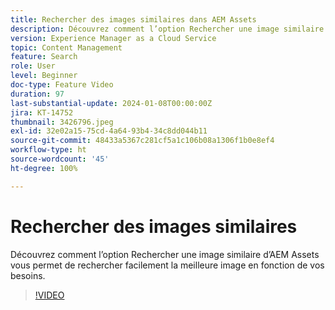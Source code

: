 ```yaml
---
title: Rechercher des images similaires dans AEM Assets
description: Découvrez comment l’option Rechercher une image similaire d’AEM Assets vous permet de rechercher facilement la meilleure image en fonction de vos besoins.
version: Experience Manager as a Cloud Service
topic: Content Management
feature: Search
role: User
level: Beginner
doc-type: Feature Video
duration: 97
last-substantial-update: 2024-01-08T00:00:00Z
jira: KT-14752
thumbnail: 3426796.jpeg
exl-id: 32e02a15-75cd-4a64-93b4-34c8dd044b11
source-git-commit: 48433a5367c281cf5a1c106b08a1306f1b0e8ef4
workflow-type: ht
source-wordcount: '45'
ht-degree: 100%

---
```


# Rechercher des images similaires

Découvrez comment l’option Rechercher une image similaire d’AEM Assets vous permet de rechercher facilement la meilleure image en fonction de vos besoins.

>[!VIDEO](https://video.tv.adobe.com/v/3438479/?learn=on&captions=fre_fr)
